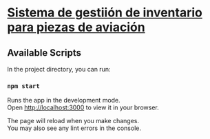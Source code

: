 <!-- # materialpro-react-lite -->
<!-- Heading -->
<h1>
  <a href="">Sistema de gestiión de inventario para piezas de aviación</a>
</h1>

## Available Scripts

In the project directory, you can run:

### `npm start`

Runs the app in the development mode.\
Open [http://localhost:3000](http://localhost:3000) to view it in your browser.

The page will reload when you make changes.\
You may also see any lint errors in the console.
